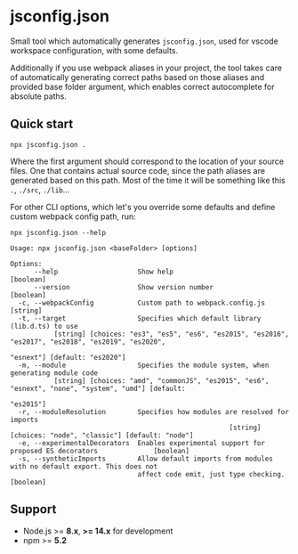 # jsconfig.json

Small tool which automatically generates `jsconfig.json`, used for vscode workspace configuration, with some defaults.

Additionally if you use webpack aliases in your project, the tool takes care of automatically generating correct
paths based on those aliases and provided base folder argument, which enables correct autocomplete for absolute paths.

## Quick start
```
npx jsconfig.json .
```

Where the first argument should correspond to the location of your source files. One that contains actual source code, since the path aliases are generated based on this path. Most of the time it will be something like this `.`, `./src`, `./lib`...

For other CLI options, which let's you override some defaults and define custom webpack config path, run:

```
npx jsconfig.json --help
```
```
Usage: npx jsconfig.json <baseFolder> [options]

Options:
      --help                    Show help                                                            [boolean]
      --version                 Show version number                                                  [boolean]
  -c, --webpackConfig           Custom path to webpack.config.js                                      [string]
  -t, --target                  Specifies which default library (lib.d.ts) to use
           [string] [choices: "es3", "es5", "es6", "es2015", "es2016", "es2017", "es2018", "es2019", "es2020",
                                                                                 "esnext"] [default: "es2020"]
  -m, --module                  Specifies the module system, when generating module code
           [string] [choices: "amd", "commonJS", "es2015", "es6", "esnext", "none", "system", "umd"] [default:
                                                                                                     "es2015"]
  -r, --moduleResolution        Specifies how modules are resolved for imports
                                                       [string] [choices: "node", "classic"] [default: "node"]
  -e, --experimentalDecorators  Enables experimental support for proposed ES decorators              [boolean]
  -s, --syntheticImports        Allow default imports from modules with no default export. This does not
                                affect code emit, just type checking.                                [boolean]
```

## Support
- Node.js >= **8.x**, **>= 14.x** for development
- npm >= **5.2**
